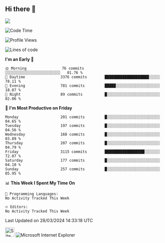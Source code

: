 ## Hi there 👋

![](https://komarev.com/ghpvc/?username=lassethorlepik&color=blue&style=plastic)

<!--START_SECTION:waka-->
![Code Time](http://img.shields.io/badge/Code%20Time-0%20secs-blue)

![Profile Views](http://img.shields.io/badge/Profile%20Views-0-blue)

![Lines of code](https://img.shields.io/badge/From%20Hello%20World%20I%27ve%20Written-4.5%20million%20lines%20of%20code-blue)

**I'm an Early 🐤** 

```text
🌞 Morning                76 commits          ░░░░░░░░░░░░░░░░░░░░░░░░░   01.76 % 
🌆 Daytime                3376 commits        ████████████████████░░░░░   78.11 % 
🌃 Evening                781 commits         █████░░░░░░░░░░░░░░░░░░░░   18.07 % 
🌙 Night                  89 commits          █░░░░░░░░░░░░░░░░░░░░░░░░   02.06 % 
```
📅 **I'm Most Productive on Friday** 

```text
Monday                   201 commits         █░░░░░░░░░░░░░░░░░░░░░░░░   04.65 % 
Tuesday                  197 commits         █░░░░░░░░░░░░░░░░░░░░░░░░   04.56 % 
Wednesday                168 commits         █░░░░░░░░░░░░░░░░░░░░░░░░   03.89 % 
Thursday                 207 commits         █░░░░░░░░░░░░░░░░░░░░░░░░   04.79 % 
Friday                   3115 commits        ██████████████████░░░░░░░   72.07 % 
Saturday                 177 commits         █░░░░░░░░░░░░░░░░░░░░░░░░   04.10 % 
Sunday                   257 commits         █░░░░░░░░░░░░░░░░░░░░░░░░   05.95 % 
```


📊 **This Week I Spent My Time On** 

```text
💬 Programming Languages: 
No Activity Tracked This Week

🔥 Editors: 
No Activity Tracked This Week
```


 Last Updated on 28/03/2024 14:33:18 UTC
<!--END_SECTION:waka-->

<img src="https://raw.githubusercontent.com/BrunnerLivio/brunnerlivio/master/images/notepad.gif" alt="Site created with Notepad" height="30" /><span>&nbsp;</span><img src="https://raw.githubusercontent.com/BrunnerLivio/brunnerlivio/master/images/ie_logo.gif" alt="Microsoft Internet Explorer" />
